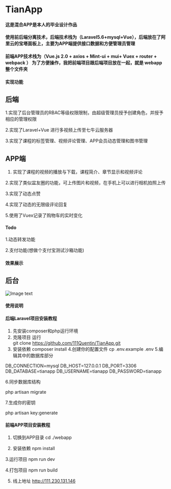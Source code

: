 # TianApp

#### 这是混合APP是本人的毕业设计作品

#### 使用前后端分离技术，后端技术栈为（Laravel5.6+mysql+Vue），后端放在了阿里云的宝塔面板上，主要为APP端提供接口数据和方便管理员管理

#### 前端APP技术栈为（Vue.js 2.0 + axios + Mint-ui + mui+ Vuex + router + webpack ） 为了方便操作，我把前端项目跟后端项目放在一起，就是 webapp整个文件夹

#### 实现功能

## 后端
1.实现了后台管理员的RBAC等级权限限制，由超级管理员授予创建角色，并授予相应的管理权限

2.实现了Laravel+Vue 进行多视频上传至七牛云服务器

3.实现了课程的标签管理、视频评论管理、APP会员动态管理和图书管理

## APP端
1. 实现了课程的视频的播放与下载，课程简介、章节显示和视频评论

2.实现了类似盆友圈的功能，可上传图片和视频，在手机上可以进行相机拍照上传

3.实现了动态点赞

4.实现了动态的无限级评论回复

5.使用了Vuex记录了购物车的实时变化

#### Todo
1.动态转发功能

2.支付功能(想做个支付宝测试沙箱功能)

#### 效果展示



## 后台
![Image text](http://111.230.131.146/show/01.png)



#### 使用说明


#### 后端Laravel项目安装教程

1. 先安装composer和php运行环境
2. 克隆项目 运行   
git clone https://github.com/111Quentin/TianApp.git
3. 安装依赖
composer install 
4.创建你的配置文件
cp .env.example .env
5.编辑其中的数据库部分

DB_CONNECTION=mysql
DB_HOST=127.0.0.1
DB_PORT=3306
DB_DATABASE=tianapp
DB_USERNAME=tianapp
DB_PASSWORD=tianapp

6.同步数据库结构

php artisan migrate

7.生成你的密钥

php artisan key:generate

#### 前端APP项目安装教程
1. 切换到APP目录
cd  ./webapp

2. 安装依赖
npm install

3.运行项目
npm run dev 

4.打包项目
npm run build


5. 线上地址
http://111.230.131.146




